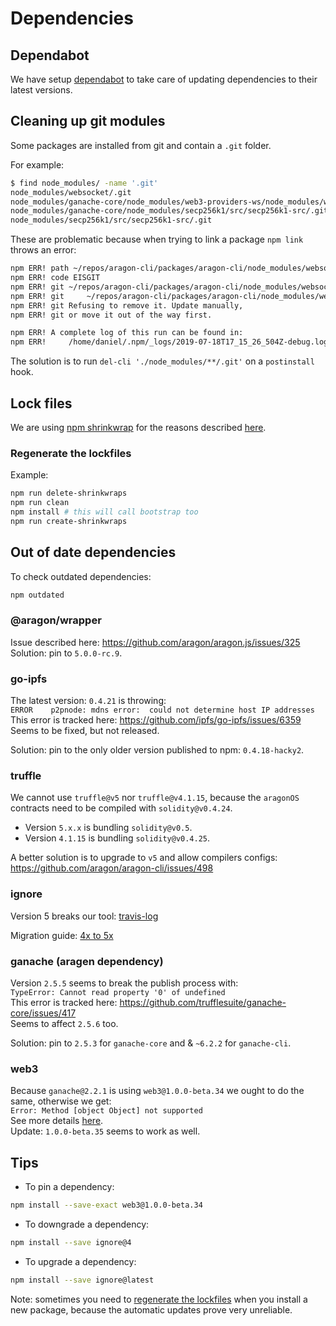 # Dependencies

## Dependabot

We have setup [dependabot][dependabot-home] to take care of updating dependencies to their latest
versions.

## Cleaning up git modules

Some packages are installed from git and contain a `.git` folder.

For example:

```sh
$ find node_modules/ -name '.git'
node_modules/websocket/.git
node_modules/ganache-core/node_modules/web3-providers-ws/node_modules/websocket/.git
node_modules/ganache-core/node_modules/secp256k1/src/secp256k1-src/.git
node_modules/secp256k1/src/secp256k1-src/.git
```

These are problematic because when trying to link a package `npm link` throws an error:

```sh
npm ERR! path ~/repos/aragon-cli/packages/aragon-cli/node_modules/websocket
npm ERR! code EISGIT
npm ERR! git ~/repos/aragon-cli/packages/aragon-cli/node_modules/websocket: Appears to be a git repo or submodule.
npm ERR! git     ~/repos/aragon-cli/packages/aragon-cli/node_modules/websocket
npm ERR! git Refusing to remove it. Update manually,
npm ERR! git or move it out of the way first.

npm ERR! A complete log of this run can be found in:
npm ERR!     /home/daniel/.npm/_logs/2019-07-18T17_15_26_504Z-debug.log
```

The solution is to run `del-cli './node_modules/**/.git'` on a `postinstall` hook.

## Lock files

We are using [npm shrinkwrap][shrinkwrap-home] for the reasons described [here][shrinkwrap-issue].

### Regenerate the lockfiles

Example:

```sh
npm run delete-shrinkwraps
npm run clean
npm install # this will call bootstrap too
npm run create-shrinkwraps
```

## Out of date dependencies

To check outdated dependencies:

```sh
npm outdated
```

### @aragon/wrapper

Issue described here: <https://github.com/aragon/aragon.js/issues/325>  
Solution: pin to `5.0.0-rc.9`.

### go-ipfs

The latest version: `0.4.21` is throwing:  
`ERROR    p2pnode: mdns error:  could not determine host IP addresses`  
This error is tracked here: <https://github.com/ipfs/go-ipfs/issues/6359>  
Seems to be fixed, but not released.  

Solution: pin to the only older version published to npm: `0.4.18-hacky2`.

### truffle

We cannot use `truffle@v5` nor `truffle@v4.1.15`, because the `aragonOS` contracts need to be
compiled with `solidity@v0.4.24`.

- Version `5.x.x` is bundling `solidity@v0.5`.
- Version `4.1.15` is bundling `solidity@v0.4.25`.

A better solution is to upgrade to `v5` and allow compilers configs: <https://github.com/aragon/aragon-cli/issues/498>

### ignore

Version 5 breaks our tool: [travis-log][ignore-fail-log]

Migration guide: [4x to 5x][ignore-migration-guide]

### ganache (aragen dependency)

Version `2.5.5` seems to break the publish process with:  
`TypeError: Cannot read property '0' of undefined`  
This error is tracked here: <https://github.com/trufflesuite/ganache-core/issues/417>  
Seems to affect `2.5.6` too.  

Solution: pin to `2.5.3` for `ganache-core` and & `~6.2.2` for `ganache-cli`.

### web3

Because `ganache@2.2.1` is using `web3@1.0.0-beta.34` we ought to do the same, otherwise we get:  
`Error: Method [object Object] not supported`  
See more details [here][web3-gh-issue].  
Update: `1.0.0-beta.35` seems to work as well.

## Tips

- To pin a dependency:

```sh
npm install --save-exact web3@1.0.0-beta.34
```

- To downgrade a dependency:

```sh
npm install --save ignore@4
```

- To upgrade a dependency:

```sh
npm install --save ignore@latest
```

Note: sometimes you need to [regenerate the lockfiles](#regenerate-the-lockfiles) when you install
a new package, because the automatic updates prove very unreliable.

[dependabot-home]: https://dependabot.com/
[shrinkwrap-home]: https://docs.npmjs.com/cli/shrinkwrap.html
[shrinkwrap-issue]: https://github.com/aragon/aragon-cli/issues/477
[ignore-fail-log]: https://travis-ci.org/aragon/aragon-cli/jobs/536290327#L945
[ignore-migration-guide]: https://travis-ci.org/aragon/aragon-cli/jobs/536290327#L945
[web3-gh-issue]: https://github.com/aragon/aragon-cli/issues/457
